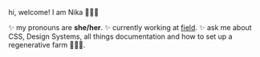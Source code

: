 hi, welcome!
I am Nika 👩🏻‍💻

✨ my pronouns are **she/her**. 
✨ currently working at [field](https://field.inc). 
✨ ask me about CSS, Design Systems, all things documentation and how to set up a regenerative farm 👩🏻‍🌾. 
